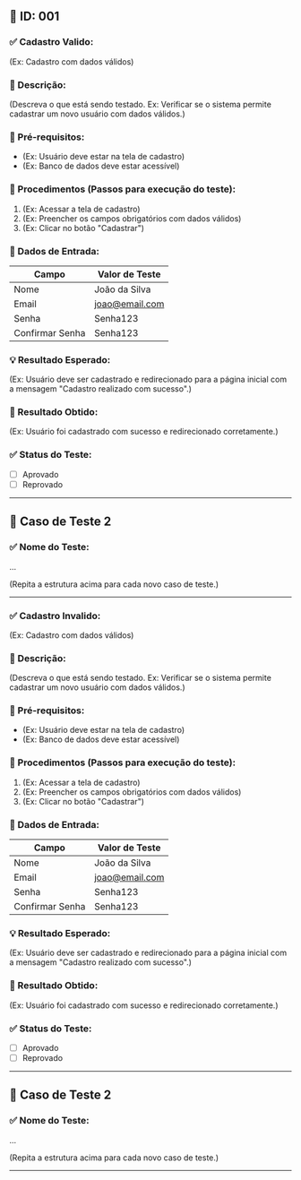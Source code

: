 ## 🧪 ID: 001

### ✅ Cadastro Valido:
(Ex: Cadastro com dados válidos)

### 🎯 Descrição:
(Descreva o que está sendo testado. Ex: Verificar se o sistema permite cadastrar um novo usuário com dados válidos.)

### 🧰 Pré-requisitos:
- (Ex: Usuário deve estar na tela de cadastro)
- (Ex: Banco de dados deve estar acessível)

### 📝 Procedimentos (Passos para execução do teste):
1. (Ex: Acessar a tela de cadastro)
2. (Ex: Preencher os campos obrigatórios com dados válidos)
3. (Ex: Clicar no botão "Cadastrar")

### 🧾 Dados de Entrada:
| Campo            | Valor de Teste        |
|------------------|------------------------|
| Nome             | João da Silva          |
| Email            | joao@email.com         |
| Senha            | Senha123               |
| Confirmar Senha  | Senha123               |

### 💡 Resultado Esperado:
(Ex: Usuário deve ser cadastrado e redirecionado para a página inicial com a mensagem "Cadastro realizado com sucesso".)

### 📌 Resultado Obtido:
(Ex: Usuário foi cadastrado com sucesso e redirecionado corretamente.)

### ✅ Status do Teste:
- [ ] Aprovado
- [ ] Reprovado

---

## 🧪 Caso de Teste 2

### ✅ Nome do Teste:
...

(Repita a estrutura acima para cada novo caso de teste.)

---
### ✅ Cadastro Invalido:
(Ex: Cadastro com dados válidos)

### 🎯 Descrição:
(Descreva o que está sendo testado. Ex: Verificar se o sistema permite cadastrar um novo usuário com dados válidos.)

### 🧰 Pré-requisitos:
- (Ex: Usuário deve estar na tela de cadastro)
- (Ex: Banco de dados deve estar acessível)

### 📝 Procedimentos (Passos para execução do teste):
1. (Ex: Acessar a tela de cadastro)
2. (Ex: Preencher os campos obrigatórios com dados válidos)
3. (Ex: Clicar no botão "Cadastrar")

### 🧾 Dados de Entrada:
| Campo            | Valor de Teste        |
|------------------|------------------------|
| Nome             | João da Silva          |
| Email            | joao@email.com         |
| Senha            | Senha123               |
| Confirmar Senha  | Senha123               |

### 💡 Resultado Esperado:
(Ex: Usuário deve ser cadastrado e redirecionado para a página inicial com a mensagem "Cadastro realizado com sucesso".)

### 📌 Resultado Obtido:
(Ex: Usuário foi cadastrado com sucesso e redirecionado corretamente.)

### ✅ Status do Teste:
- [ ] Aprovado
- [ ] Reprovado

---

## 🧪 Caso de Teste 2

### ✅ Nome do Teste:
...

(Repita a estrutura acima para cada novo caso de teste.)

---

